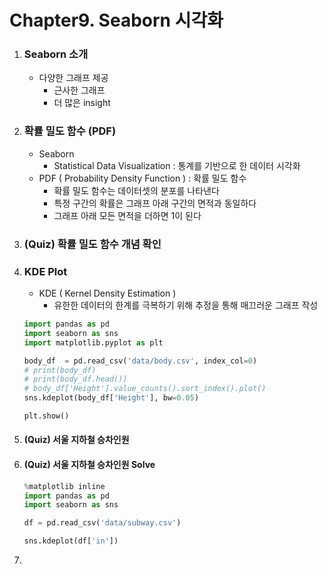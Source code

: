 # Chapter9. Seaborn 시각화

1. ### Seaborn 소개

   - 다양한 그래프 제공
     - 근사한 그래프
     - 더 많은 insight
   
2. ### 확률 밀도 함수 (PDF)

   - Seaborn
     - Statistical Data Visualization : 통계를 기반으로 한 데이터 시각화
   - PDF ( Probability Density Function ) : 확률 밀도 함수
     - 확률 밀도 함수는 데이터셋의 분포를 나타낸다
     - 특정 구간의 확률은 그래프 아래 구간의 면적과 동일하다
     - 그래프 아래 모든 면적을 더하면 1이 된다

3. ### (Quiz) 확률 밀도 함수 개념 확인

4. ### KDE Plot

   - KDE ( Kernel Density Estimation )
     - 유한한 데이터의 한계를 극복하기 위해 추정을 통해 매끄러운 그래프 작성

   ```python
   import pandas as pd
   import seaborn as sns
   import matplotlib.pyplot as plt
   
   body_df  = pd.read_csv('data/body.csv', index_col=0)
   # print(body_df)
   # print(body_df.head())
   # body_df['Height'].value_counts().sort_index().plot()
   sns.kdeplot(body_df['Height'], bw=0.05)
   
   plt.show()
   ```

5. #### (Quiz) 서울 지하철 승차인원

6. #### (Quiz) 서울 지하철 승차인원 Solve

   ```python
   %matplotlib inline
   import pandas as pd
   import seaborn as sns
   
   df = pd.read_csv('data/subway.csv')
   
   sns.kdeplot(df['in'])
   ```

7. 
